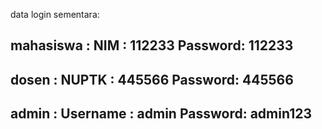 data login sementara:

mahasiswa : NIM      : 112233    Password: 112233
----------------------------------------------------
dosen     : NUPTK     : 445566    Password: 445566
----------------------------------------------------
admin     : Username : admin     Password: admin123
----------------------------------------------------
